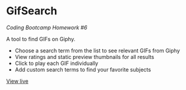 # GifSearch
*Coding Bootcamp Homework #6*

A tool to find GIFs on Giphy.
- Choose a search term from the list to see relevant GIFs from Giphy
- View ratings and static preview thumbnails for all results
- Click to play each GIF individually
- Add custom search terms to find your favorite subjects

[View live](https://bigreader.github.io/bootcamp-gifsearch/)
